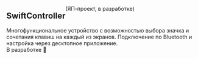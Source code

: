 <div style="display: flex; flex-direction: row;">
  <h2>SwiftController</h2>
  <p>(ЯП-проект, в разработке)</p>
</div>
Многофункциональное устройство с возможностью выбора значка и сочетания клавиш на каждый из экранов. Подключение по Bluetooth и настройка через десктопное приложение.<br>В разработке 🚧

